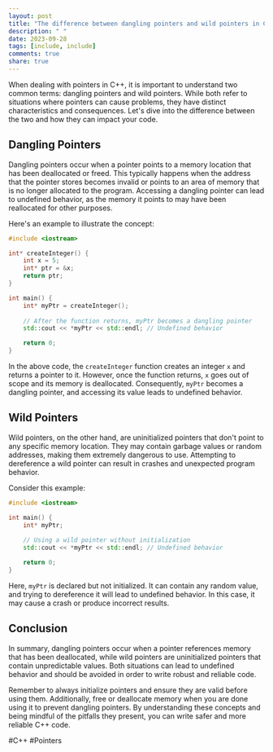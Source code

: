 ```yaml
---
layout: post
title: "The difference between dangling pointers and wild pointers in C++"
description: " "
date: 2023-09-28
tags: [include, include]
comments: true
share: true
---
```


When dealing with pointers in C++, it is important to understand two common terms: dangling pointers and wild pointers. While both refer to situations where pointers can cause problems, they have distinct characteristics and consequences. Let's dive into the difference between the two and how they can impact your code.

## Dangling Pointers

Dangling pointers occur when a pointer points to a memory location that has been deallocated or freed. This typically happens when the address that the pointer stores becomes invalid or points to an area of memory that is no longer allocated to the program. Accessing a dangling pointer can lead to undefined behavior, as the memory it points to may have been reallocated for other purposes.

Here's an example to illustrate the concept:

```cpp
#include <iostream>

int* createInteger() {
    int x = 5;
    int* ptr = &x;
    return ptr;
}

int main() {
    int* myPtr = createInteger();
  
    // After the function returns, myPtr becomes a dangling pointer 
    std::cout << *myPtr << std::endl; // Undefined behavior

    return 0;
}
```

In the above code, the `createInteger` function creates an integer `x` and returns a pointer to it. However, once the function returns, `x` goes out of scope and its memory is deallocated. Consequently, `myPtr` becomes a dangling pointer, and accessing its value leads to undefined behavior.

## Wild Pointers

Wild pointers, on the other hand, are uninitialized pointers that don't point to any specific memory location. They may contain garbage values or random addresses, making them extremely dangerous to use. Attempting to dereference a wild pointer can result in crashes and unexpected program behavior.

Consider this example:

```cpp
#include <iostream>

int main() {
    int* myPtr;
  
    // Using a wild pointer without initialization
    std::cout << *myPtr << std::endl; // Undefined behavior

    return 0;
}
```

Here, `myPtr` is declared but not initialized. It can contain any random value, and trying to dereference it will lead to undefined behavior. In this case, it may cause a crash or produce incorrect results.

## Conclusion

In summary, dangling pointers occur when a pointer references memory that has been deallocated, while wild pointers are uninitialized pointers that contain unpredictable values. Both situations can lead to undefined behavior and should be avoided in order to write robust and reliable code.

Remember to always initialize pointers and ensure they are valid before using them. Additionally, free or deallocate memory when you are done using it to prevent dangling pointers. By understanding these concepts and being mindful of the pitfalls they present, you can write safer and more reliable C++ code.

#C++ #Pointers